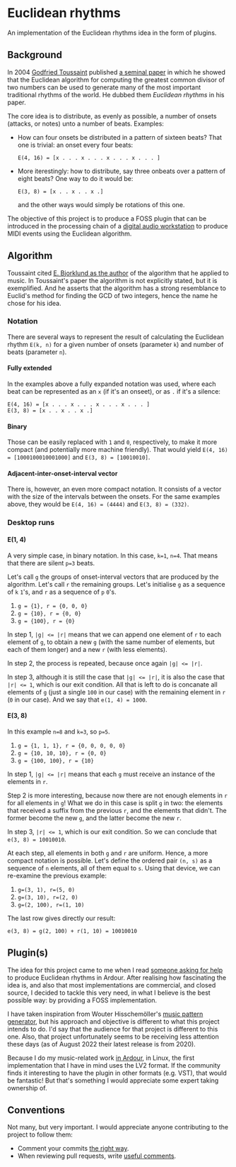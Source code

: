 # Euclidean rhythms

An implementation of the Euclidean rhythms idea in the form of plugins.

## Background

In 2004 [Godfried Toussaint](https://en.wikipedia.org/wiki/Godfried_Toussaint) published [a seminal paper](http://cgm.cs.mcgill.ca/~godfried/publications/banff.pdf) in which he showed that the Euclidean algorithm for computing the greatest common divisor of two numbers can be used to generate many of the most important traditional rhythms of the world. He dubbed them _Euclidean rhythms_ in his paper.

The core idea is to distribute, as evenly as possible, a number of onsets (attacks, or notes) unto a number of beats. Examples:
- How can four onsets be distributed in a pattern of sixteen beats? That one is trivial: an onset every four beats:
  ```
  E(4, 16) = [x . . . x . . . x . . . x . . . ]
  ```
- More iterestingly: how to distribute, say three onbeats over a pattern of eight beats? One way to do it would be:
  ```
  E(3, 8) = [x . . x . . x .]
  ```
  and the other ways would simply be rotations of this one.

The objective of this project is to produce a FOSS plugin that can be introduced in the processing chain of a [digital audio workstation](https://en.wikipedia.org/wiki/Digital_audio_workstation) to produce MIDI events using the Euclidean algorithm.

## Algorithm

Toussaint cited [E. Bjorklund as the author](https://www.semanticscholar.org/paper/The-Theory-of-Rep-Rate-Pattern-Generation-in-the-Bjorklund/c652d0a32895afc5d50b6527447824c31a553659) of the algorithm that he applied to music. In Toussaint's paper the algorithm is not explicitly stated, but it is exemplified. And he asserts that the algorithm has a strong resemblance to Euclid's method for finding the GCD of two integers, hence the name he chose for his idea.

### Notation

There are several ways to represent the result of calculating the Euclidean rhythm `E(k, n)` for a given number of onsets (parameter `k`) and number of beats (parameter `n`).

#### Fully extended

In the examples above a fully expanded notation was used, where each beat can be represented as an `x` (if it's an onseet), or as `.` if it's a silence:
```
E(4, 16) = [x . . . x . . . x . . . x . . . ]
E(3, 8) = [x . . x . . x .]
```

#### Binary

Those can be easily replaced with `1` and `0`, respectively, to make it more compact (and potentially more machine friendly). That would yield `E(4, 16) = [1000100010001000]` and `E(3, 8) = [10010010]`.

#### Adjacent-inter-onset-interval vector

There is, however, an even more compact notation. It consists of a vector with the size of the intervals between the onsets. For the same examples above, they would be `E(4, 16) = (4444)` and `E(3, 8) = (332)`.

### Desktop runs

#### E(1, 4)

A very simple case, in binary notation. In this case, `k=1`, `n=4`. That means that there are silent `p=3` beats.

Let's call `g` the groups of onset-interval vectors that are produced by the algorithm. Let's call `r` the remaining groups. Let's initialise `g` as a sequence of `k` `1`'s, and `r` as a sequence of `p` `0`'s.

1. `g = {1}, r = {0, 0, 0}`
2. `g = {10}, r = {0, 0}`
3. `g = {100}, r = {0}`

In step 1, `|g| <= |r|`  means that we can append one element of `r` to each element of `g`, to obtain a new `g` (with the same number of elements, but each of them longer) and a new `r` (with less elements).

In step 2, the process is repeated, because once again `|g| <= |r|`.

In step 3, although it is still the case that `|g| <= |r|`, it is also the case that `|r| <= 1`, which is our exit condition. All that is left to do is concanate all elements of `g` (just a single `100` in our case) with the remaining element in `r` (`0` in our case). And we say that `e(1, 4) = 1000`.

#### E(3, 8)

In this example `n=8` and `k=3`, so `p=5`.

1. `g = {1, 1, 1}, r = {0, 0, 0, 0, 0}`
2. `g = {10, 10, 10}, r = {0, 0}`
3. `g = {100, 100}, r = {10}`

In step 1, `|g| <= |r|` means that each `g` must receive an instance of the elements in `r`.

Step 2 is more interesting, because now there are not enough elements in `r` for all elements in `g`! What we do in this case is split `g` in two: the elements that received a suffix from the previous `r`, and the elements that didn't. The former become the new `g`, and the latter become the new `r`.

In step 3, `|r| <= 1`, which is our exit condition. So we can conclude that `e(3, 8) = 10010010`.

At each step, all elements in both `g` and `r` are uniform. Hence, a more compact notation is possible. Let's define the ordered pair `(n, s)` as a sequence of `n` elements, all of them equal to `s`. Using that device, we can re-examine the previous example:

1. `g=(3, 1), r=(5, 0)`
2. `g=(3, 10), r=(2, 0)`
3. `g=(2, 100), r=(1, 10)`

The last row gives directly our result:
```
e(3, 8) = g(2, 100) + r(1, 10) = 10010010
```

## Plugin(s)

The idea for this project came to me when I read [someone asking for help](https://discourse.ardour.org/t/euclidean-rhythms/107461) to produce Euclidean rhythms in Ardour. After realising how fascinating the idea is, and also that most implementations are commercial, and closed source, I decided to tackle this very need, in what I believe is the best possible way: by providing a FOSS implementation.

I have taken inspiration from Wouter Hisschemöller's [music pattern generator](https://github.com/hisschemoller/music-pattern-generator), but his approach and objective is different to what this project intends to do. I'd say that the audience for that project is different to this one. Also, that project unfortunately seems to be receiving less attention these days (as of August 2022 their latest release is from 2020).

Because I do my music-related work [in Ardour](https://ardour.org/), in Linux, the first implementation that I have in mind uses the LV2 format. If the community finds it interesting to have the plugin in other formats (e.g. VST), that would be fantastic! But that's something I would appreciate some expert taking ownership of.

## Conventions

Not many, but very important. I would appreciate anyone contributing to the project to follow them:
- Comment your commits [the right way](https://cbea.ms/git-commit/).
- When reviewing pull requests, write [useful comments](https://conventionalcomments.org/).